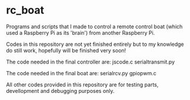 rc_boat
=======

Programs and scripts that I made to control a remote control boat (which used a Raspberry Pi as its 'brain') from another Raspberry Pi.

Codes in this repository are not yet finished entirely but to my knowledge do still work, hopefully will be finished very soon!

The code needed in the final controller are:
    jscode.c
    serialtransmit.py
    
The code needed in the final boat are:
    serialrcv.py
    gpiopwm.c
    
All other codes provided in this repository are for testing parts, devellopment and debugging purposes only.
